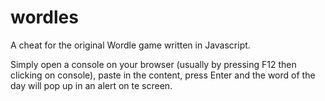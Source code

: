 # wordles
A cheat for the original Wordle game written in Javascript.

Simply open a console on your browser (usually by pressing F12 then clicking on console), paste in the content, press Enter and the word of the day will pop up in an alert on te screen.
